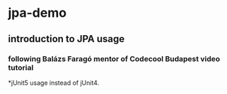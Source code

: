 # jpa-demo
## introduction to JPA usage
### following Balázs Faragó mentor of Codecool Budapest video tutorial

*jUnit5 usage instead of jUnit4.
